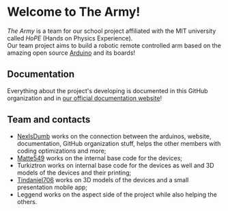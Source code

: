 # Welcome to The Army!
_The Army_ is a team for our school project affiliated with the MIT university called _HoPE_ (Hands on Physics Experience).<br>
Our team project aims to build a robotic remote controlled arm based on the amazing open source [Arduino](https://www.arduino.cc/) and its boards!

## Documentation
Everything about the project's developing is documented in this GitHub organization and in [our official documentation website](https://the-army-hope.github.io/)!

## Team and contacts
 - [NexIsDumb](https://github.com/NexIsDumb) works on the connection between the arduinos, website, documentation, GitHub organization stuff, helps the other members with coding optimizations and more;
 - [Matte549](https://github.com/Matte549) works on the internal base code for the devices;
 - Turkiztron works on internal base code for the devices as well and 3D models of the devices and their printing;
 - [Tindaniel706](https://github.com/Tindaniel706) works on 3D models of the devices and a small presentation mobile app;
 - Leggend works on the aspect side of the project while also helping the others.
